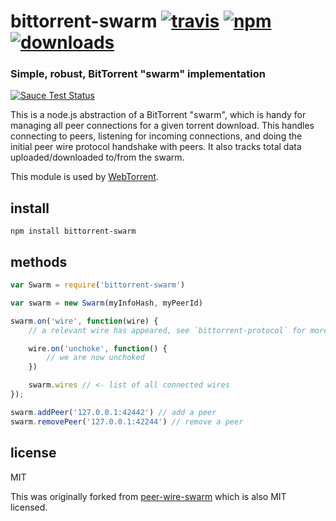 # bittorrent-swarm [![travis][travis-image]][travis-url] [![npm][npm-image]][npm-url] [![downloads][downloads-image]][downloads-url]

[travis-image]: https://img.shields.io/travis/feross/bittorrent-swarm/master.svg?style=flat
[travis-url]: https://travis-ci.org/feross/bittorrent-swarm
[npm-image]: https://img.shields.io/npm/v/bittorrent-swarm.svg?style=flat
[npm-url]: https://npmjs.org/package/bittorrent-swarm
[downloads-image]: https://img.shields.io/npm/dm/bittorrent-swarm.svg?style=flat
[downloads-url]: https://npmjs.org/package/bittorrent-swarm

### Simple, robust, BitTorrent "swarm" implementation

[![Sauce Test Status](https://saucelabs.com/browser-matrix/bittorrent-swarm.svg)](https://saucelabs.com/u/bittorrent-swarm)

This is a node.js abstraction of a BitTorrent "swarm", which is handy for
managing all peer connections for a given torrent download. This handles
connecting to peers, listening for incoming connections, and doing the initial
peer wire protocol handshake with peers. It also tracks total data
uploaded/downloaded to/from the swarm.

This module is used by [WebTorrent](https://github.com/feross/WebTorrent).

## install

```
npm install bittorrent-swarm
```

## methods

``` js
var Swarm = require('bittorrent-swarm')

var swarm = new Swarm(myInfoHash, myPeerId)

swarm.on('wire', function(wire) {
	// a relevant wire has appeared, see `bittorrent-protocol` for more info

	wire.on('unchoke', function() {
		// we are now unchoked
	})

	swarm.wires // <- list of all connected wires
});

swarm.addPeer('127.0.0.1:42442') // add a peer
swarm.removePeer('127.0.0.1:42244') // remove a peer
```

## license

MIT

This was originally forked from [peer-wire-swarm](https://github.com/mafintosh/peer-wire-swarm) which is also MIT licensed.

